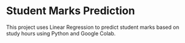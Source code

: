 # Student Marks Prediction
This project uses Linear Regression to predict student marks based on study hours using Python and Google Colab.